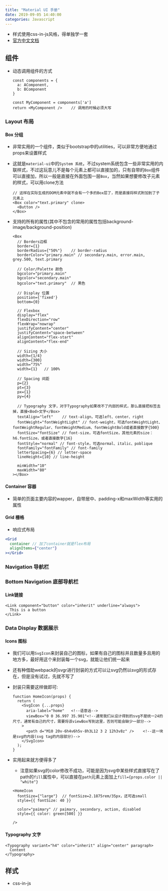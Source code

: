 ```yaml
---
title: "Material UI 手册"
date: 2019-09-05 14:40:00
categories: Javascript
---
```


- 样式使用css-in-js风格，得单独学一套
- [官方中文文档](https://material-ui.com/zh/)

## 组件

- 动态调用组件的方式

  ```react
  const components = {
    a: AComponent,
    b: BComponent
  }
  
  const MyComponent = components['a']
  return <MyComponent />	// 调用的时候必须大写
  ```

### Layout 布局

#### Box 分组

- 非常实用的一个组件，类似于bootstrap中的utilities，可以非常方便地通过props来设置样式

- 这就是`material-ui`中的`System 系统`，不过system系统包含一些非常实用的内联样式，不过这玩意儿不是每个元素上都可以直接加的，只有自带的`Box`组件可以直接加，所以一般是直接在外面包围一层`Box`，当然如果想要修改子元素的样式，可以用clone方法

  ```react
  // 这样在实际生成的DOM元素中就不会有一个多的Box层了，而是直接将样式附加到了子元素上
  <Box color="text.primary" clone>
    <Button />
  </Box>
  ```

- 支持的所有的属性(其中不包含的常用的属性包括background-image/background-position)

  ```react
  <Box 
    // Borders边框
    border={1}
    borderRadius={"50%"}	// border-radius
    borderColor="primary.main" // secondary.main, error.main, grey.500, text.primary
    
    // Color/Palette 颜色
    bgcolor="primary.main"
    bgcolor="secondary.main"
    bgcolor="text.primary"	// 黑色
    
    // Display 位置
    position={'fixed'}
    bottom={0}
    
    // Flexbox
    display="flex"
    flexDirection="row"
    flexWrap="nowrap"
    justifyContent="center"
    justifyContent="space-between"
    alignContent="flex-start"
    alignContent="flex-end"
    
    // Sizing 大小
    width={1/4}
    width={300}
    width="75%"
    width={1}	// 100%
    
    // Spacing 间距
    p={2}
    pt={3}
    px={1}
    py={4}
    
    // Typography 文字，对于Typography如果改不了内部的样式，那么直接把标签去掉，直接<Bod>文字</Box>
    textAlign="left"	// text-align，可选left、center、right
    fontWeight="fontWeightLight" // font-weight，可选fontWeightLight、fontWeightRegular、fontWeightMedium、fontWeightBold或者直接数字{500}
    fontSize="fontSize"	// font-size，可选fontSize，其他元素的size：h6.fontSize，或者直接数字{16}
    fontStyle="normal" // font-style，可选normal、italic、poblique
    fontFamily="fontFamily" // font-family
    letterSpacing={6} // letter-space
    lineHeight={10}	// line-height
    
    minWidth="10"
    maxWidth="80"
  ></Box>
  ```

#### Container 容器

- 简单的页面主要内容的wapper，自带居中、padding-x和maxWidth等实用的属性

#### Grid 栅格

- 响应式布局

```jsx
<Grid 
  container	// 加了container就是flex布局
  alignItems={"center"}
></Grid>
```



### Navigation 导航栏

### Bottom Navigation 底部导航栏

#### Link链接

```react
<Link component="button" color="inherit" underline="always">
  This is a button
</Link>
```

### Data Display 数据展示

#### Icons 图标

- 我们可以用`SvgIcon`来封装自己的图标，如果有自己的图标并且数量多且用的地方多，最好用这个来封装每一个svg，就能让他们统一起来

- 还有种借助webpack的svgr进行封装的方式可以让svg仍然以svg的形式存在，但是没有试过，先就不写了

- 封装只需要这样做即可:

  ```react
  function HomeIcon(props) {
    return (
      <SvgIcon {...props} 
        aria-label="home"	<!--语意话-->
        viewBox="0 0 36.997 35.901"<!--通常我们从设计得到的svg不是统一24的尺寸，通常有自己的尺寸，需要将该viewBox写到这里，否则可能会缺少一部分-->
      >	
        <path d="M10 20v-6h4v6h5v-8h3L12 3 2 12h3v8z" />	<!--这一块是svg的内容(svg tag的内容部分)-->
      </SvgIcon>
    );
  }
  ```

- 实用起来就方便得多了

  - 注意如果svg的color修改不成功，可能是因为svg中某些样式直接写在了path的`fill`属性中，可以直接在`path`元素上面加上`fill={props.color || "white"}`

  ```react
  <HomeIcon
  	fontSize={"large"}	// fontSize=2.1875rem/35px，还可选small
    style={{ fontSize: 40 }}
    
    color="paimary"	// paimary, secondary, action, disabled
    style={{ color: green[500] }}
    
  />
  ```

#### Typography 文字

```react
<Typography variant="h4" color="inherit" align="center" paragraph>
  Content
</Typography>
```

## 样式

- css-in-js

